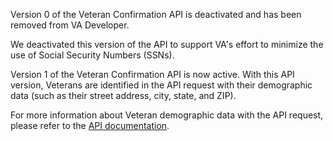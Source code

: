Version 0 of the Veteran Confirmation API is deactivated and has been removed from VA Developer. 

We deactivated this version of the API to support VA's effort to minimize the use of Social Security Numbers (SSNs).   

Version 1 of the Veteran Confirmation API is now active. With this API version, Veterans are identified in the API request with their demographic data (such as their street address, city, state, and ZIP).

For more information about Veteran demographic data with the API request, please refer to the [API documentation](https://developer.va.gov/explore/api/veteran-confirmation/docs).
